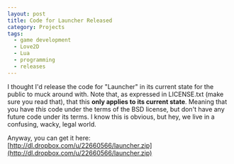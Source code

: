 ```yaml
---
layout: post
title: Code for Launcher Released
category: Projects
tags:
  - game development
  - Love2D
  - Lua
  - programming
  - releases
---
```


I thought I'd release the code for "Launcher" in its current state for the public to muck around with. Note that, as expressed in LICENSE.txt (make sure you read that), that this **only applies to its current state**. Meaning that you have _this_ code under the terms of the BSD license, but don't have any future code under its terms. I know this is obvious, but hey, we live in a confusing, wacky, legal world.

Anyway, you can get it here: [http://dl.dropbox.com/u/22660566/launcher.zip](http://dl.dropbox.com/u/22660566/launcher.zip)
